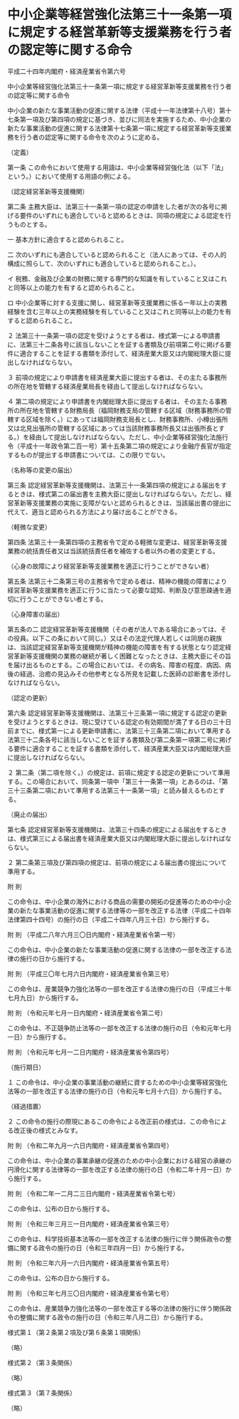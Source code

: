 # 中小企業等経営強化法第三十一条第一項に規定する経営革新等支援業務を行う者の認定等に関する命令

平成二十四年内閣府・経済産業省令第六号

中小企業等経営強化法第三十一条第一項に規定する経営革新等支援業務を行う者の認定等に関する命令

中小企業の新たな事業活動の促進に関する法律（平成十一年法律第十八号）第十七条第一項及び第四項の規定に基づき、並びに同法を実施するため、中小企業の新たな事業活動の促進に関する法律第十七条第一項に規定する経営革新等支援業務を行う者の認定等に関する命令を次のように定める。

（定義）

第一条 この命令において使用する用語は、中小企業等経営強化法（以下「法」という。）において使用する用語の例による。

（認定経営革新等支援機関）

第二条 主務大臣は、法第三十一条第一項の認定の申請をした者が次の各号に掲げる要件のいずれにも適合していると認めるときは、同項の規定による認定を行うものとする。

一 基本方針に適合すると認められること。

二 次のいずれにも適合していると認められること（法人にあっては、その人的構成に照らして、次のいずれにも適合していると認められること。）。

イ 税務、金融及び企業の財務に関する専門的な知識を有していること又はこれと同等以上の能力を有すると認められること。

ロ 中小企業等に対する支援に関し、経営革新等支援業務に係る一年以上の実務経験を含む三年以上の実務経験を有していること又はこれと同等以上の能力を有すると認められること。

２ 法第三十一条第一項の認定を受けようとする者は、様式第一による申請書に、法第三十二条各号に該当しないことを証する書類及び前項第二号に掲げる要件に適合することを証する書類を添付して、経済産業大臣又は内閣総理大臣に提出しなければならない。

３ 前項の規定により申請書を経済産業大臣に提出する者は、その主たる事務所の所在地を管轄する経済産業局長を経由して提出しなければならない。

４ 第二項の規定により申請書を内閣総理大臣に提出する者は、その主たる事務所の所在地を管轄する財務局長（福岡財務支局の管轄する区域（財務事務所の管轄する区域を除く。）にあっては福岡財務支局長とし、財務事務所、小樽出張所又は北見出張所の管轄する区域にあっては当該財務事務所長又は出張所長とする。）を経由して提出しなければならない。ただし、中小企業等経営強化法施行令（平成十一年政令第二百一号）第十五条第二項の規定により金融庁長官が指定するものが提出する申請書については、この限りでない。

（名称等の変更の届出）

第三条 認定経営革新等支援機関は、法第三十一条第四項の規定による届出をするときは、様式第二の届出書を主務大臣に提出しなければならない。ただし、経営革新等支援業務の実施に支障がないと認められるときは、当該届出書の提出に代えて、適当と認められる方法により届け出ることができる。

（軽微な変更）

第四条 法第三十一条第四項の主務省令で定める軽微な変更は、経営革新等支援業務の統括責任者又は当該統括責任者を補佐する者以外の者の変更とする。

（心身の故障により経営革新等支援業務を適正に行うことができない者）

第五条 法第三十二条第三号の主務省令で定める者は、精神の機能の障害により経営革新等支援業務を適正に行うに当たって必要な認知、判断及び意思疎通を適切に行うことができない者とする。

（心身障害の届出）

第五条の二 認定経営革新等支援機関（その者が法人である場合にあっては、その役員。以下この条において同じ。）又はその法定代理人若しくは同居の親族は、当該認定経営革新等支援機関が精神の機能の障害を有する状態となり認定経営革新等支援機関の業務の継続が著しく困難となったときは、主務大臣にその旨を届け出るものとする。この場合においては、その病名、障害の程度、病因、病後の経過、治癒の見込みその他参考となる所見を記載した医師の診断書を添付しなければならない。

（認定の更新）

第六条 認定経営革新等支援機関は、法第三十三条第一項に規定する認定の更新を受けようとするときは、現に受けている認定の有効期間が満了する日の三十日前までに、様式第一による更新申請書に、法第三十三条第二項において準用する法第三十二条各号に該当しないことを証する書類及び第二条第一項第二号に掲げる要件に適合することを証する書類を添付して、経済産業大臣又は内閣総理大臣に提出しなければならない。

２ 第二条（第二項を除く。）の規定は、前項に規定する認定の更新について準用する。この場合において、同条第一項中「第三十一条第一項」とあるのは、「第三十三条第二項において準用する法第三十一条第一項」と読み替えるものとする。

（廃止の届出）

第七条 認定経営革新等支援機関は、法第三十四条の規定による届出をするときは、様式第三による届出書を経済産業大臣又は内閣総理大臣に提出しなければならない。

２ 第二条第三項及び第四項の規定は、前項の規定による届出書の提出について準用する。

附 則

この命令は、中小企業の海外における商品の需要の開拓の促進等のための中小企業の新たな事業活動の促進に関する法律等の一部を改正する法律（平成二十四年法律第四十四号）の施行の日（平成二十四年八月三十日）から施行する。

附 則 （平成二八年六月三〇日内閣府・経済産業省令第一号）

この命令は、中小企業の新たな事業活動の促進に関する法律の一部を改正する法律の施行の日から施行する。

附 則 （平成三〇年七月六日内閣府・経済産業省令第三号）

この命令は、産業競争力強化法等の一部を改正する法律の施行の日（平成三十年七月九日）から施行する。

附 則 （令和元年七月一日内閣府・経済産業省令第二号）

この命令は、不正競争防止法等の一部を改正する法律の施行の日（令和元年七月一日）から施行する。

附 則 （令和元年七月一二日内閣府・経済産業省令第四号）

（施行期日）

１ この命令は、中小企業の事業活動の継続に資するための中小企業等経営強化法等の一部を改正する法律の施行の日（令和元年七月十六日）から施行する。

（経過措置）

２ この命令の施行の際現にあるこの命令による改正前の様式は、この命令による改正後の様式とみなす。

附 則 （令和二年九月一六日内閣府・経済産業省令第四号）

この命令は、中小企業の事業承継の促進のための中小企業における経営の承継の円滑化に関する法律等の一部を改正する法律の施行の日（令和二年十月一日）から施行する。

附 則 （令和二年一二月二三日内閣府・経済産業省令第七号）

この命令は、公布の日から施行する。

附 則 （令和三年三月三一日内閣府・経済産業省令第三号）

この命令は、科学技術基本法等の一部を改正する法律の施行に伴う関係政令の整備に関する政令の施行の日（令和三年四月一日）から施行する。

附 則 （令和三年六月一六日内閣府・経済産業省令第五号）

この命令は、公布の日から施行する。

附 則 （令和三年七月三〇日内閣府・経済産業省令第七号）

この命令は、産業競争力強化法等の一部を改正する等の法律の施行に伴う関係政令の整備に関する政令の施行の日（令和三年八月二日）から施行する。

様式第１（第２条第２項及び第６条第１項関係）

（略）

様式第２（第３条関係）

（略）

様式第３（第７条関係）

（略）
